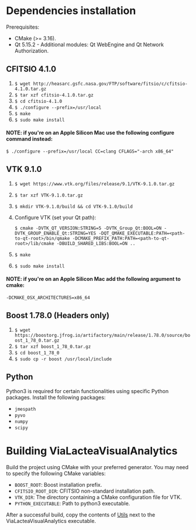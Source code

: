 # Dependencies installation
Prerequisites:
- CMake (>= 3.16).
- Qt 5.15.2 - Additional modules: Qt WebEngine and Qt Network Authorization.

## CFITSIO 4.1.0
1. `$ wget http://heasarc.gsfc.nasa.gov/FTP/software/fitsio/c/cfitsio-4.1.0.tar.gz`
1. `$ tar xzf cfitsio-4.1.0.tar.gz`
1. `$ cd cfitsio-4.1.0`
1. `$ ./configure --prefix=/usr/local`
1. `$ make`
1. `$ sudo make install`

#### NOTE: if you're on an Apple Silicon Mac use the following configure command instead:
`$ ./configure --prefix=/usr/local CC=clang CFLAGS="-arch x86_64"`

## VTK 9.1.0
1. `$ wget https://www.vtk.org/files/release/9.1/VTK-9.1.0.tar.gz`
1. `$ tar xzf VTK-9.1.0.tar.gz`
1. `$ mkdir VTK-9.1.0/build && cd VTK-9.1.0/build`
1. Configure VTK (set your Qt path):

     `$ cmake -DVTK_QT_VERSION:STRING=5 -DVTK_Group_Qt:BOOL=ON -DVTK_GROUP_ENABLE_Qt:STRING=YES -DQT_QMAKE_EXECUTABLE:PATH=<path-to-qt-root>/bin/qmake -DCMAKE_PREFIX_PATH:PATH=<path-to-qt-root>/lib/cmake -DBUILD_SHARED_LIBS:BOOL=ON ..`
1. `$ make`
1. `$ sudo make install`

#### NOTE: if you're on an Apple Silicon Mac add the following argument to cmake:
`-DCMAKE_OSX_ARCHITECTURES=x86_64`


## Boost 1.78.0 (Headers only)
1. `$ wget https://boostorg.jfrog.io/artifactory/main/release/1.78.0/source/boost_1_78_0.tar.gz`
1. `$ tar xzf boost_1_78_0.tar.gz`
1. `$ cd boost_1_78_0`
1. `$ sudo cp -r boost /usr/local/include`

## Python
Python3 is required for certain functionalities using specific Python packages. Install the following packages:
- `jmespath`
- `pyvo`
- `numpy`
- `scipy` 

# Building ViaLacteaVisualAnalytics
Build the project using CMake with your preferred generator. You may need to specify the following CMake variables:
- `BOOST_ROOT`: Boost installation prefix.
- `CFITSIO_ROOT_DIR`: CFITSIO non-standard installation path.
- `VTK_DIR`: The directory containing a CMake configuration file for VTK.
- `PYTHON_EXECUTABLE`: Path to python3 executable.

After a successful build, copy the contents of [Utils](Utils) next to the ViaLacteaVisualAnalytics executable.